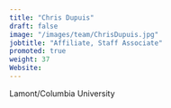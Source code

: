 ```yaml
---
title: "Chris Dupuis"
draft: false
image: "/images/team/ChrisDupuis.jpg"
jobtitle: "Affiliate, Staff Associate"
promoted: true
weight: 37
Website:
---
```



Lamont/Columbia University
